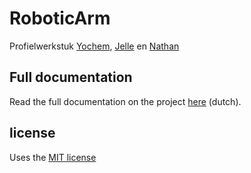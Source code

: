 # RoboticArm
Profielwerkstuk [Yochem](@yochem), [Jelle](@jelle641) en [Nathan](@NathGui)


## Full documentation
Read the full documentation on the project [here](https://yochem.github.com/roboticarm) (dutch).


## license
Uses the [MIT license](https://www.github.com/yochem/roboticarm/blob/master/LICENSE)
